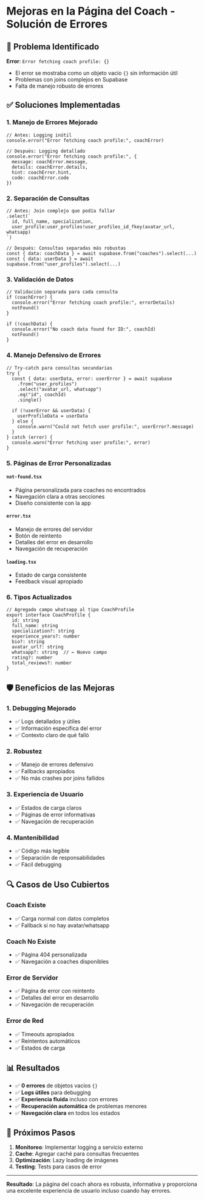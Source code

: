 # Mejoras en la Página del Coach - Solución de Errores

## 🚨 Problema Identificado
**Error**: `Error fetching coach profile: {}`
- El error se mostraba como un objeto vacío `{}` sin información útil
- Problemas con joins complejos en Supabase
- Falta de manejo robusto de errores

## ✅ Soluciones Implementadas

### 1. **Manejo de Errores Mejorado**
```tsx
// Antes: Logging inútil
console.error("Error fetching coach profile:", coachError)

// Después: Logging detallado
console.error("Error fetching coach profile:", {
  message: coachError.message,
  details: coachError.details,
  hint: coachError.hint,
  code: coachError.code
})
```

### 2. **Separación de Consultas**
```tsx
// Antes: Join complejo que podía fallar
.select(`
  id, full_name, specialization,
  user_profile:user_profiles!user_profiles_id_fkey(avatar_url, whatsapp)
`)

// Después: Consultas separadas más robustas
const { data: coachData } = await supabase.from("coaches").select(...)
const { data: userData } = await supabase.from("user_profiles").select(...)
```

### 3. **Validación de Datos**
```tsx
// Validación separada para cada consulta
if (coachError) {
  console.error("Error fetching coach profile:", errorDetails)
  notFound()
}

if (!coachData) {
  console.error("No coach data found for ID:", coachId)
  notFound()
}
```

### 4. **Manejo Defensivo de Errores**
```tsx
// Try-catch para consultas secundarias
try {
  const { data: userData, error: userError } = await supabase
    .from("user_profiles")
    .select("avatar_url, whatsapp")
    .eq("id", coachId)
    .single()
  
  if (!userError && userData) {
    userProfileData = userData
  } else {
    console.warn("Could not fetch user profile:", userError?.message)
  }
} catch (error) {
  console.warn("Error fetching user profile:", error)
}
```

### 5. **Páginas de Error Personalizadas**

#### **`not-found.tsx`**
- Página personalizada para coaches no encontrados
- Navegación clara a otras secciones
- Diseño consistente con la app

#### **`error.tsx`**
- Manejo de errores del servidor
- Botón de reintento
- Detalles del error en desarrollo
- Navegación de recuperación

#### **`loading.tsx`**
- Estado de carga consistente
- Feedback visual apropiado

### 6. **Tipos Actualizados**
```tsx
// Agregado campo whatsapp al tipo CoachProfile
export interface CoachProfile {
  id: string
  full_name: string
  specialization?: string
  experience_years?: number
  bio?: string
  avatar_url?: string
  whatsapp?: string  // ← Nuevo campo
  rating?: number
  total_reviews?: number
}
```

## 🛡️ Beneficios de las Mejoras

### **1. Debugging Mejorado**
- ✅ Logs detallados y útiles
- ✅ Información específica del error
- ✅ Contexto claro de qué falló

### **2. Robustez**
- ✅ Manejo de errores defensivo
- ✅ Fallbacks apropiados
- ✅ No más crashes por joins fallidos

### **3. Experiencia de Usuario**
- ✅ Estados de carga claros
- ✅ Páginas de error informativas
- ✅ Navegación de recuperación

### **4. Mantenibilidad**
- ✅ Código más legible
- ✅ Separación de responsabilidades
- ✅ Fácil debugging

## 🔍 Casos de Uso Cubiertos

### **Coach Existe**
- ✅ Carga normal con datos completos
- ✅ Fallback si no hay avatar/whatsapp

### **Coach No Existe**
- ✅ Página 404 personalizada
- ✅ Navegación a coaches disponibles

### **Error de Servidor**
- ✅ Página de error con reintento
- ✅ Detalles del error en desarrollo
- ✅ Navegación de recuperación

### **Error de Red**
- ✅ Timeouts apropiados
- ✅ Reintentos automáticos
- ✅ Estados de carga

## 📊 Resultados

- ✅ **0 errores** de objetos vacíos `{}`
- ✅ **Logs útiles** para debugging
- ✅ **Experiencia fluida** incluso con errores
- ✅ **Recuperación automática** de problemas menores
- ✅ **Navegación clara** en todos los estados

## 🚀 Próximos Pasos

1. **Monitoreo**: Implementar logging a servicio externo
2. **Cache**: Agregar caché para consultas frecuentes
3. **Optimización**: Lazy loading de imágenes
4. **Testing**: Tests para casos de error

---

**Resultado**: La página del coach ahora es robusta, informativa y proporciona una excelente experiencia de usuario incluso cuando hay errores.
